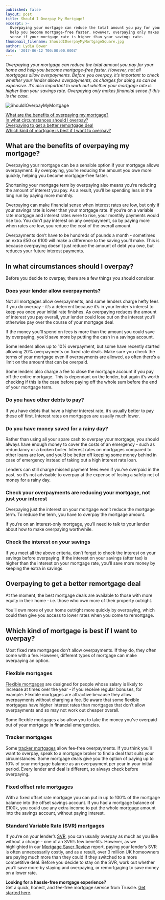 ```yaml
---
published: false
layout: post
title: Should I Overpay My Mortgage?
excerpt: >-
  Overpaying your mortgage can reduce the total amount you pay for your home and
  help you become mortgage-free faster. However, overpaying only makes financial
  sense if your mortgage rate is higher than your savings rate. 
thumbnail_filename: ShouldIOverpayMyMortgageSquare.jpg
author: Lydia Bower
date: '2017-06-12 T00:00:00.000Z'
---
```

_Overpaying your mortgage can reduce the total amount you pay for your home and help you become mortgage-free faster. However, not all mortgages allow overpayments. Before you overpay, it’s important to check whether your lender allows overpayments, as charges for doing so can be expensive. It’s also important to work out whether your mortgage rate is higher than your savings rate. Overpaying only makes financial sense if this is the case._

![ShouldIOverpayMyMortgage]({{site.baseurl}}/images/post_images/ShouldIOverpayMyMortgage.jpg)

[What are the benefits of overpaying my mortgage? ](#what-are-the-benefits-of-overpaying-my-mortgage-)  
[In what circumstances should I overpay? ](#in-what-circumstances-should-i-overpay-)  
[Overpaying to get a better remortgage deal](#overpaying-to-get-a-better-remortgage-deal)  
[Which kind of mortgage is best if I want to overpay?](#which-kind-of-mortgage-is-best-if-i-want-to-overpay)


## What are the benefits of overpaying my mortgage? 
Overpaying your mortgage can be a sensible option if your mortgage allows overpayment. By overpaying, you’re reducing the amount you owe more quickly, helping you become mortgage-free faster. 
 
Shortening your mortgage term by overpaying also means you’re reducing the amount of interest you pay. As a result, you’ll be spending less in the long run by paying more monthly. 
 
Overpaying can make financial sense when interest rates are low, but only if your savings rate is lower than your mortgage rate. If you’re on a variable rate mortgage and interest rates were to rise, your monthly payments would rise too. You don’t pay interest on any overpayment, so by paying more when rates are low, you reduce the cost of the overall amount.
 
Overpayments don’t have to be hundreds of pounds a month - sometimes an extra £50 or £100 will make a difference to the saving you’ll make. This is because overpaying doesn’t just reduce the amount of debt you owe, but reduces your future interest payments. 
 
## In what circumstances should I overpay? 
Before you decide to overpay, there are a few things you should consider. 
 
### Does your lender allow overpayments?
Not all mortgages allow overpayments, and some lenders charge hefty fees if you do overpay - it’s a deterrent because it’s in your lender's interest to keep you once your initial rate finishes. As overpaying reduces the amount of interest you pay overall, your lender could lose out on the interest you’ll otherwise pay over the course of your mortgage deal.
 
If the money you’ll spend on fees is more than the amount you could save by overpaying, you’d save more by putting the cash in a savings account.
 
Some lenders allow up to 10% overpayment, but some have recently started allowing 20% overpayments on fixed rate deals. Make sure you check the terms of your mortgage even if overpayments are allowed, as often there’s a limit on the amount that can be overpaid. 
 
Some lenders also charge a fee to close the mortgage account if you pay off the entire mortgage. This is dependant on the lender, but again it’s worth checking if this is the case before paying off the whole sum before the end of your mortgage term.  
 
### Do you have other debts to pay?
If you have debts that have a higher interest rate, it’s usually better to pay these off first. Interest rates on mortgages are usually much lower. 
 
### Do you have money saved for a rainy day?
Rather than using all your spare cash to overpay your mortgage, you should always have enough money to cover the costs of an emergency - such as redundancy or a broken boiler. Interest rates on mortgages compared to other loans are low, and you’d be better off keeping some money behind in case of emergency instead of taking out a high interest rate loan.  
 
Lenders can still charge missed payment fees even if you’ve overpaid in the past, so it’s not advisable to overpay at the expense of losing a safety net of money for a rainy day.  
 
### Check your overpayments are reducing your mortgage, not just your interest
Overpaying just the interest on your mortgage won’t reduce the mortgage term. To reduce the term, you have to overpay the mortgage amount.
 
If you’re on an interest-only mortgage, you’ll need to talk to your lender about how to make overpaying worthwhile.
 
### Check the interest on your savings
If you meet all the above criteria, don’t forget to check the interest on your savings before overpaying. If the interest on your savings (after tax) is higher than the interest on your mortgage rate, you’ll save more money by keeping the extra in savings. 

## Overpaying to get a better remortgage deal
At the moment, the best mortgage deals are available to those with more equity in their home - i.e. those who own more of their property outright. 
 
You’ll own more of your home outright more quickly by overpaying, which could then give you access to lower rates when you come to remortgage. 

## Which kind of mortgage is best if I want to overpay?
Most fixed rate mortgages don’t allow overpayments. If they do, they often come with a fee. However, different types of mortgage can make overpaying an option. 
 
### Flexible mortgages
[Flexible mortgages](https://trussle.com/blog/different-types-of-mortgages#rate-types) are designed for people whose salary is likely to increase at times over the year - if you receive regular bonuses, for example. Flexible mortgages are attractive because they allow overpayments without charging a fee. Be aware that some flexible mortgages have higher interest rates than mortgages that don’t allow overpayments and so may not work out cheaper overall. 
 
Some flexible mortgages also allow you to take the money you’ve overpaid out of your mortgage in financial emergencies. 
 
### Tracker mortgages
Some [tracker mortgages](https://trussle.com/blog/fixed-tracker-and-variable-rates-explained#tracker) allow fee-free overpayments. If you think you’ll want to overpay, speak to a mortgage broker to find a deal that suits your circumstances. Some mortgage deals give you the option of paying up to 10% of your mortgage balance as an overpayment per year in your initial period. Every lender and deal is different, so always check before overpaying. 
 
### Fixed offset rate mortgages
With a fixed offset rate mortgage you can put in up to 100% of the mortgage balance into the offset savings account. If you had a mortgage balance of £100k, you could use any extra income to put the whole mortgage amount into the savings account, without paying interest. 
 
### Standard Variable Rate (SVR) mortgages
If you’re on your lender’s [SVR](https://trussle.com/blog/what-is-a-standard-variable-rate), you can usually overpay as much as you like without a charge - one of an SVR’s few benefits. However, as we highlighted in our [Mortgage Saver Review](https://trussle.com/blog/mortgage-saver-review-may-2017) report, paying your lender’s SVR is often unnecessarily costly, and as a result, over 3 million UK homeowners are paying much more than they could if they switched to a more competitive deal. Before you decide to stay on the SVR, work out whether you’ll save more by staying and overpaying, or remortgaging to save money on a lower rate. 
 
**Looking for a hassle-free mortgage experience?**  
Get a quick, honest, and fee-free mortgage service from Trussle. [Get started here](https://trussle.com/?utm_source=blog&utm_medium=get-started-cta&utm_campaign=170503).
 
 
 
